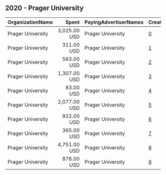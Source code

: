 ## 2020 - Prager University 
|OrganizationName|Spent|PayingAdvertiserNames|CreativeUrls|Impressions|Genders|AgeBrackets|CountryCodes|BillingAddresses|CandidateBallotInformation|
|:---|---:|:---|:---|---:|:---|:---|:---|:---|:---|
|Prager University|3,025.00 USD|Prager University|[0](https://www.snap.com/political-ads/asset/5f159cf5951ff9cfd8688ae8435093f4b0a18ec27c938cc7e7b21e1f9e688c12?mediaType=mp4)|1,657,675||16-30|united states|US||
|Prager University|311.00 USD|Prager University|[1](https://www.snap.com/political-ads/asset/83628687e917d844b3ae021b5bb267af5969c792a50900c9c96064fd4aa92278?mediaType=mp4)|84,186||18-35|united states|US||
|Prager University|563.00 USD|Prager University|[2](https://www.snap.com/political-ads/asset/f11904634f645ed8af1a7eeeafb5be69b8aef2213a7acc53d555fa3c01c7a160?mediaType=mp4)|150,690||18-35|united states|US||
|Prager University|1,307.00 USD|Prager University|[3](https://www.snap.com/political-ads/asset/9fa5e60538f360ba065757b99ebd7cf76e77c30425707add3a4746f860ebac51?mediaType=mp4)|706,912||16-30|united states|US||
|Prager University|83.00 USD|Prager University|[4](https://www.snap.com/political-ads/asset/83628687e917d844b3ae021b5bb267af5969c792a50900c9c96064fd4aa92278?mediaType=mp4)|20,513||18-35|united states|US||
|Prager University|2,077.00 USD|Prager University|[5](https://www.snap.com/political-ads/asset/18488fbe457292eddc7606f6452074b8c871fd0056c45943b3f3e9df83254aae?mediaType=png)|809,954||16-30|united states|US||
|Prager University|922.00 USD|Prager University|[6](https://www.snap.com/political-ads/asset/c5ab994682cc643b2d66cca2154315172d718d3f5c06c3caa3123e03a46754ff?mediaType=png)|363,608||16-30|united states|US||
|Prager University|365.00 USD|Prager University|[7](https://www.snap.com/political-ads/asset/5b0321d8226dae15ea6f956856413daaa3552933296648ef2526aafccc97c70d?mediaType=jpg)|92,987||18-35|united states|US||
|Prager University|4,751.00 USD|Prager University|[8](https://www.snap.com/political-ads/asset/a6354017e545d3c1b4b149487356615711777edd81ec5c04c4d65e8261055d2d?mediaType=mp4)|2,491,424||16-30|united states|US||
|Prager University|878.00 USD|Prager University|[9](https://www.snap.com/political-ads/asset/e0070d1a37f9370e4bf4ae80624394ca859bbdf2e4867191298c39b9671b90da?mediaType=mp4)|260,661||18-35|united states|US||
